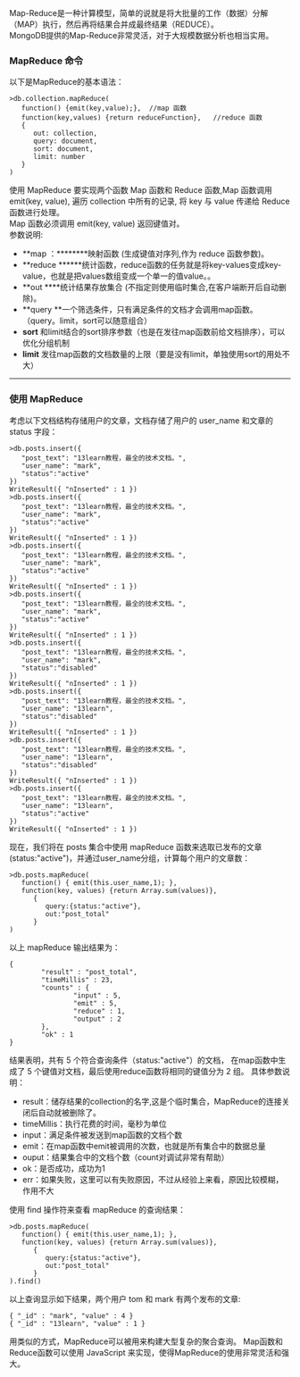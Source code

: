Map-Reduce是一种计算模型，简单的说就是将大批量的工作（数据）分解（MAP）执行，然后再将结果合并成最终结果（REDUCE）。  
MongoDB提供的Map-Reduce非常灵活，对于大规模数据分析也相当实用。  

### MapReduce 命令

以下是MapReduce的基本语法：
```other
>db.collection.mapReduce(
   function() {emit(key,value);},  //map 函数
   function(key,values) {return reduceFunction},   //reduce 函数
   {
      out: collection,
      query: document,
      sort: document,
      limit: number
   }
)
```
使用 MapReduce 要实现两个函数 Map 函数和 Reduce 函数,Map 函数调用 emit(key, value), 遍历 collection 中所有的记录, 将 key 与 value 传递给 Reduce 函数进行处理。  
Map 函数必须调用 emit(key, value) 返回键值对。  
参数说明:

*  **map ：********映射函数 (生成键值对序列,作为 reduce 函数参数)。
*  **reduce ******统计函数，reduce函数的任务就是将key-values变成key-value，也就是把values数组变成一个单一的值value。。
*  **out ****统计结果存放集合 (不指定则使用临时集合,在客户端断开后自动删除)。
*  **query **一个筛选条件，只有满足条件的文档才会调用map函数。（query。limit，sort可以随意组合）
*  **sort** 和limit结合的sort排序参数（也是在发往map函数前给文档排序），可以优化分组机制
*  **limit** 发往map函数的文档数量的上限（要是没有limit，单独使用sort的用处不大）

---

### 使用 MapReduce

考虑以下文档结构存储用户的文章，文档存储了用户的 user_name 和文章的 status 字段：
```other
>db.posts.insert({
   "post_text": "13learn教程，最全的技术文档。",
   "user_name": "mark",
   "status":"active"
})
WriteResult({ "nInserted" : 1 })
>db.posts.insert({
   "post_text": "13learn教程，最全的技术文档。",
   "user_name": "mark",
   "status":"active"
})
WriteResult({ "nInserted" : 1 })
>db.posts.insert({
   "post_text": "13learn教程，最全的技术文档。",
   "user_name": "mark",
   "status":"active"
})
WriteResult({ "nInserted" : 1 })
>db.posts.insert({
   "post_text": "13learn教程，最全的技术文档。",
   "user_name": "mark",
   "status":"active"
})
WriteResult({ "nInserted" : 1 })
>db.posts.insert({
   "post_text": "13learn教程，最全的技术文档。",
   "user_name": "mark",
   "status":"disabled"
})
WriteResult({ "nInserted" : 1 })
>db.posts.insert({
   "post_text": "13learn教程，最全的技术文档。",
   "user_name": "13learn",
   "status":"disabled"
})
WriteResult({ "nInserted" : 1 })
>db.posts.insert({
   "post_text": "13learn教程，最全的技术文档。",
   "user_name": "13learn",
   "status":"disabled"
})
WriteResult({ "nInserted" : 1 })
>db.posts.insert({
   "post_text": "13learn教程，最全的技术文档。",
   "user_name": "13learn",
   "status":"active"
})
WriteResult({ "nInserted" : 1 })
```
现在，我们将在 posts 集合中使用 mapReduce 函数来选取已发布的文章(status:"active")，并通过user_name分组，计算每个用户的文章数：
```other
>db.posts.mapReduce( 
   function() { emit(this.user_name,1); }, 
   function(key, values) {return Array.sum(values)}, 
      {  
         query:{status:"active"},  
         out:"post_total" 
      }
)
```
以上 mapReduce 输出结果为：
```other
{
        "result" : "post_total",
        "timeMillis" : 23,
        "counts" : {
                "input" : 5,
                "emit" : 5,
                "reduce" : 1,
                "output" : 2
        },
        "ok" : 1
}
```
结果表明，共有 5 个符合查询条件（status:"active"）的文档， 在map函数中生成了 5 个键值对文档，最后使用reduce函数将相同的键值分为 2 组。
具体参数说明：

*  result：储存结果的collection的名字,这是个临时集合，MapReduce的连接关闭后自动就被删除了。
*  timeMillis：执行花费的时间，毫秒为单位
*  input：满足条件被发送到map函数的文档个数
*  emit：在map函数中emit被调用的次数，也就是所有集合中的数据总量
*  ouput：结果集合中的文档个数（count对调试非常有帮助）
*  ok：是否成功，成功为1
*  err：如果失败，这里可以有失败原因，不过从经验上来看，原因比较模糊，作用不大

使用 find 操作符来查看 mapReduce 的查询结果：
```other
>db.posts.mapReduce( 
   function() { emit(this.user_name,1); }, 
   function(key, values) {return Array.sum(values)}, 
      {  
         query:{status:"active"},  
         out:"post_total" 
      }
).find()
```
以上查询显示如下结果，两个用户 tom 和 mark 有两个发布的文章:
```other
{ "_id" : "mark", "value" : 4 }
{ "_id" : "13learn", "value" : 1 }
```
用类似的方式，MapReduce可以被用来构建大型复杂的聚合查询。
Map函数和Reduce函数可以使用 JavaScript 来实现，使得MapReduce的使用非常灵活和强大。
